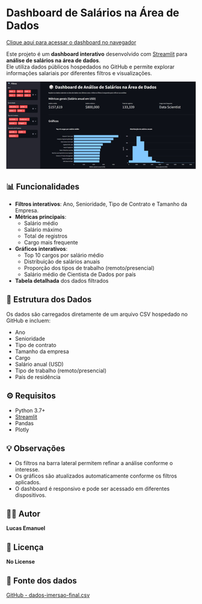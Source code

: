 # Dashboard de Salários na Área de Dados  

<a href="https://dashsalarios.streamlit.app/" target="_blank">Clique aqui para acessar o dashboard no navegador</a>

Este projeto é um **dashboard interativo** desenvolvido com [Streamlit](https://streamlit.io/) para **análise de salários na área de dados**.  
Ele utiliza dados públicos hospedados no GitHub e permite explorar informações salariais por diferentes filtros e visualizações.  

![Dashboard](https://github.com/LucasE616/Dashboard_de_Analise_de_Salarios/blob/main/Screenshot_10-8-2025_12494_localhost.jpeg)

## 📊 Funcionalidades  

- **Filtros interativos**: Ano, Senioridade, Tipo de Contrato e Tamanho da Empresa.  
- **Métricas principais**:  
  - Salário médio  
  - Salário máximo  
  - Total de registros  
  - Cargo mais frequente  
- **Gráficos interativos**:  
  - Top 10 cargos por salário médio  
  - Distribuição de salários anuais  
  - Proporção dos tipos de trabalho (remoto/presencial)  
  - Salário médio de Cientista de Dados por país  
- **Tabela detalhada** dos dados filtrados  

## 📂 Estrutura dos Dados  

Os dados são carregados diretamente de um arquivo CSV hospedado no GitHub e incluem:  

- Ano  
- Senioridade  
- Tipo de contrato  
- Tamanho da empresa  
- Cargo  
- Salário anual (USD)  
- Tipo de trabalho (remoto/presencial)  
- País de residência  

## ⚙️ Requisitos  

- Python 3.7+  
- [Streamlit](https://streamlit.io/)  
- Pandas  
- Plotly  

## 💡 Observações  

- Os filtros na barra lateral permitem refinar a análise conforme o interesse.  
- Os gráficos são atualizados automaticamente conforme os filtros aplicados.  
- O dashboard é responsivo e pode ser acessado em diferentes dispositivos.  

## 👨‍💻 Autor  

**Lucas Emanuel**  

## 📜 Licença  

**No License**  

## 📁 Fonte dos dados  

[GitHub - dados-imersao-final.csv](https://github.com/vqrca/dashboard_salarios_dados/blob/main/dados-imersao-final.csv)  
